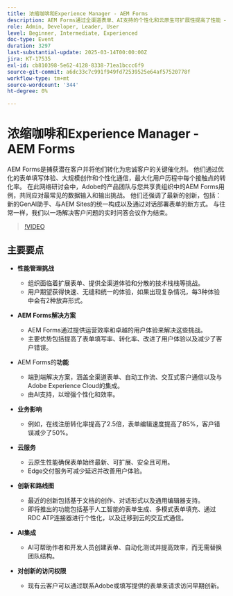 ```yaml
---
title: 浓缩咖啡和Experience Manager - AEM Forms
description: AEM Forms通过全渠道表单、AI支持的个性化和云原生可扩展性提高了性能 — 实现了2.5倍的转化，编辑速度提升了85%，错误减少了50%。
role: Admin, Developer, Leader, User
level: Beginner, Intermediate, Experienced
doc-type: Event
duration: 3297
last-substantial-update: 2025-03-14T00:00:00Z
jira: KT-17535
exl-id: cb810398-5e62-4128-8338-71ea1bccc6f9
source-git-commit: a6dc33c7c991f949fd72539525e64af57520778f
workflow-type: tm+mt
source-wordcount: '344'
ht-degree: 0%

---
```


# 浓缩咖啡和Experience Manager - AEM Forms

AEM Forms是捕获潜在客户并将他们转化为忠诚客户的关键催化剂。 他们通过优化的表单填写体验、大规模创作和个性化通信，最大化用户历程中每个接触点的转化率。 在此网络研讨会中，Adobe的产品团队与您共享贵组织中的AEM Forms用例，共同应对最常见的数据输入和输出挑战。 他们还强调了最新的创新，包括：新的GenAI助手、与AEM Sites的统一构成以及通过对话部署表单的新方式。 与往常一样，我们以一场解决客户问题的实时问答会议作为结束。

>[!VIDEO](https://video.tv.adobe.com/v/3451636/?learn=on&enablevpops)

## 主要要点


* **性能管理挑战**

   * 组织面临着扩展表单、提供全渠道体验和分散的技术栈栈等挑战。
   * 用户期望获得快速、无缝和统一的体验，如果出现复杂情况，每3种体验中会有2种放弃形式。

* **AEM Forms解决方案**

   * AEM Forms通过提供运营效率和卓越的用户体验来解决这些挑战。
   * 主要优势包括提高了表单填写率、转化率、改进了用户体验以及减少了客户错误。

* AEM Forms的&#x200B;**功能**

   * 端到端解决方案，涵盖全渠道表单、自动工作流、交互式客户通信以及与Adobe Experience Cloud的集成。
   * 由AI支持，以增强个性化和效率。

* **业务影响**

   * 例如，在线注册转化率提高了2.5倍，表单编辑速度提高了85%，客户错误减少了50%。

* **云服务**

   * 云原生性能确保表单始终最新、可扩展、安全且可用。
   * Edge交付服务可减少延迟并改善用户体验。

* **创新和路线图**

   * 最近的创新包括基于文档的创作、对话形式以及通用编辑器支持。
   * 即将推出的功能包括基于人工智能的表单生成、多模式表单填充、通过RDC ATP连接器进行个性化，以及迁移到云的交互式通信。

* **AI集成**

   * AI可帮助作者和开发人员创建表单、自动化测试并提高效率，而无需替换团队结构。

* **对创新的访问权限**

   * 现有云客户可以通过联系Adobe或填写提供的表单来请求访问早期创新。
